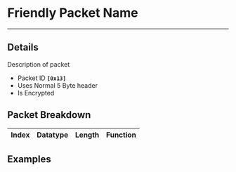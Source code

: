 # Friendly Packet Name #

---


## Details ##

Description of packet
  * Packet ID **`[0x13]`**
  * Uses Normal 5 Byte header
  * Is Encrypted

## Packet Breakdown ##
| Index | Datatype | Length | Function |
|:------|:---------|:-------|:---------|

## Examples ##